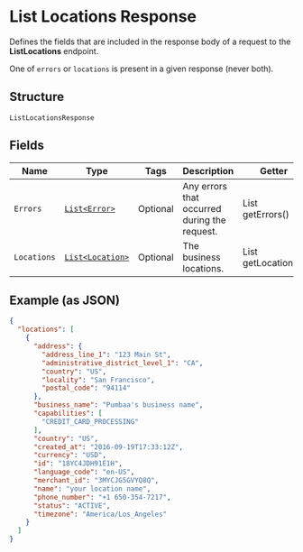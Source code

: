 
# List Locations Response

Defines the fields that are included in the response body of
a request to the __ListLocations__ endpoint.

One of `errors` or `locations` is present in a given response (never both).

## Structure

`ListLocationsResponse`

## Fields

| Name | Type | Tags | Description | Getter |
|  --- | --- | --- | --- | --- |
| `Errors` | [`List<Error>`](/doc/models/error.md) | Optional | Any errors that occurred during the request. | List<Error> getErrors() |
| `Locations` | [`List<Location>`](/doc/models/location.md) | Optional | The business locations. | List<Location> getLocations() |

## Example (as JSON)

```json
{
  "locations": [
    {
      "address": {
        "address_line_1": "123 Main St",
        "administrative_district_level_1": "CA",
        "country": "US",
        "locality": "San Francisco",
        "postal_code": "94114"
      },
      "business_name": "Pumbaa's business name",
      "capabilities": [
        "CREDIT_CARD_PROCESSING"
      ],
      "country": "US",
      "created_at": "2016-09-19T17:33:12Z",
      "currency": "USD",
      "id": "18YC4JDH91E1H",
      "language_code": "en-US",
      "merchant_id": "3MYCJG5GVYQ8Q",
      "name": "your location name",
      "phone_number": "+1 650-354-7217",
      "status": "ACTIVE",
      "timezone": "America/Los_Angeles"
    }
  ]
}
```

